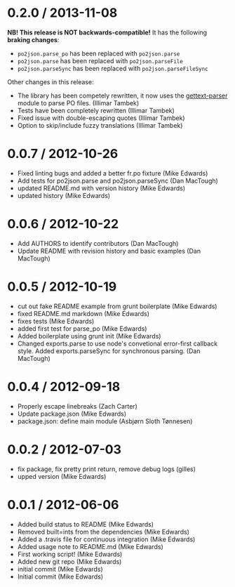 0.2.0 / 2013-11-08
==================

**NB! This release is NOT backwards-compatible!** It has the following **braking changes**:

 * `po2json.parse_po` has been replaced with `po2json.parse`
 * `po2json.parse` has been replaced with `po2json.parseFile`
 * `po2json.parseSync` has been replaced with `po2json.parseFileSync`
 
Other changes in this release:

  * The library has been competely rewritten, it now uses the [gettext-parser](https://github.com/andris9/gettext-parser) module to parse PO files. (Illimar Tambek)
  * Tests have been completely rewritten (Illimar Tambek)
  * Fixed issue with double-escaping quotes (Illimar Tambek)
  * Option to skip/include fuzzy translations (Illimar Tambek)


0.0.7 / 2012-10-26 
==================

  * Fixed linting bugs and added a better fr.po fixture (Mike Edwards)
  * Add tests for po2json.parse and po2json.parseSync (Dan MacTough)
  * updated README.md with version history (Mike Edwards)
  * updated history (Mike Edwards)

0.0.6 / 2012-10-22 
==================

  * Add AUTHORS to identify contributors (Dan MacTough)
  * Update README with revision history and basic examples (Dan MacTough)

0.0.5 / 2012-10-19
==================

  * cut out fake README example from grunt boilerplate (Mike Edwards)
  * fixed README.md markdown (Mike Edwards)
  * fixes tests (Mike Edwards)
  * added first test for parse_po (Mike Edwards)
  * Added boilerplate using grunt init (Mike Edwards)
  * Changed exports.parse to use node's convetional error-first callback style. Added exports.parseSync for synchronous parsing. (Dan MacTough)

0.0.4 / 2012-09-18
==================

  * Properly escape linebreaks (Zach Carter)
  * Update package.json (Mike Edwards)
  * package.json: define main module (Asbjørn Sloth Tønnesen)

0.0.2 / 2012-07-03
==================

  * fix package, fix pretty print return, remove debug logs (gilles)
  * upped version (Mike Edwards)

0.0.1 / 2012-06-06
==================

  * Added build status to README (Mike Edwards)
  * Removed built=ints from the dependencies (Mike Edwards)
  * Added a .travis file for continuous integration (Mike Edwards)
  * Added usage note to README.md (Mike Edwards)
  * First working script! (Mike Edwards)
  * Added new git repo (Mike Edwards)
  * initial commit (Mike Edwards)
  * Initial commit (Mike Edwards)
